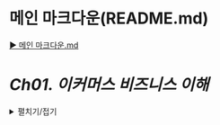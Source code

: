 # 메인 마크다운(README.md)
[▶ 메인 마크다운.md](README.md)

# *Ch01. 이커머스 비즈니스 이해*
<details>
<summary>펼치기/접기</summary>

## 01. 이커머스 비즈니스 타입 및 환경

<details>
<summary>펼치기/접기</summary>

### E-commerce란?

commerce는 상거래라는 뜻으로, E-commerce는 전자상거래를 뜻한다.  
과거의 시장 개념이 온라인 상점으로 옮겨졌다고 쉽게 생각하면 된다.  
과거에는 발로 걸어서 시장을 가거나 차를 타고 시장을 가는 등 실제 대면을 통해 상거래를 진행했다면 현재는 모바일기기 혹은 패드 랩탑 pc 등을 통해 온라인으로 시장 상거래 처럼 거래한다.

### Skateholder: 이해관계자
어떤 조직이나 프로젝트에서 이익이나 영향을 받는 사람들 또는 단체를 의미한다.  
해당 프로젝트나 조직의 활동에 직접적으로 혹은 간접적으로 영향을 미치거나 영향을 받는 모든 주체를 포함한다.

E-commerece 의 이해관계자는 아래와 같이 정의할 수 있다.
- 판매자(Seller, 사업자 or 개인)
- 구매자(Buyer, 소비자 or 사업자)
- `Platform 사업자` (OpenMarket: Naver, Coupang, VericalMarket:무신사)  
  \+ 제품이나 서비스를 만드는 사람

이들은 전자상거래 생태계에서 서로 밀접하게 연결되어 있으며, 각자의 역할을 통해 거래가 성사되고, 시장이 원활하게 운영될 수 있다. 
### E-commere Business Type

#### Brand Store - ex) Ni*e

실제 프로덕트를 만들고(물론 외주 가능) 브랜드를 만들어 자신들의 공식 홈페이지 웹사이트를 제작하여 고객들이 온라인에서 쉽게 구매할 수 있도록 만드는 역할이다.  
이 사람들의 주 관점은 자사 제품에 대해 어떻게 잘 판매 할 것인지가 주 목적이다.
자신들의 제품을 잘 판매하기 위한 도구로서 온라인 마켓을 이용한다고 볼 수 있다.
그렇기에 상품의 세세한 내용이나 정확한 설명, 소재 등이 명확하게 표현되어 있는 경우가 많다.

#### Open Market- ex) Cou*ang, Na*er

예를 들어 장난감 을 검색했을 때  출력되고 여러 사업자들이 판매하는 장난감에 대한 물건 리스트가 수십 수백 수천개 검색된다.  
이러한 비즈니스 타입을 `오픈 마켓` 이라고 부른다.  
Producer(공급자)가 따로 있고 Seller들이 구매하여 Open Market에 올리는 경우와 Producer가 직접 올리는 두가지 경우가 있다.  
이러한 플랫폼 사업자들의 주관점은 마켓을 얼마나 어떻게 활성화 시킬 수 있을까 라는 고민이 주된 주관점이다.  
좀더 많은 Seller(상인) 들이 모여야 물건의 수가 풍부해지고, 구매자들이 소비할 컨텐츠들이 점점 많아지면서 마켓이 점점 커지고 그로 인해 플랫폼 사업자가 얻는 중간 마진 등이 올라갈 수 있기 때문이다.

### Brand Store Type과 차이점

1. 상품의 개수와 다양성이 많다.  
   상품의 수가 굉장히 많다.  
   예시로 들었던 Ni*e는 해당 브랜드에서 만든 상품이 대부분 이다.  
   하지만 오픈마켓의 경우 사업자가 늘수록 계속 상품이 늘어나고, 가격, 스타일 등 상품 카테고리의 다양성이 굉장히 많아진다
2. 판매자 관리  
   편한 환경을 제공함으로 써 마켓의 이점을 충분히 어필하여 판매자를 모으는것이 중요하다.
3. 정보 통제의 어려움  
   굉장히 많은 사업자들이 존재하기 때문에 그들이 관리하는 데이터 체계와 플랫폼에서 관리하는 정보 체계가 다를수 밖에 없으므로 이러한 것들을 하나로 모아 통합하여 관리해야 한다.
</details>

## 02. 이커머스 데이터, 트래픽 특징 1
<details>
<summary>펼치기/접기</summary>

### E-commerce data (platform biz)

1. #### 상품의 갯수多
   같은 상품이라도 판매자에 따라 노출하고자 하는 정보가 다르기 때문에 각 별도로 존재한다.  
   예를들어 커클랜드 골프공을 검색한다고 가정한다.  
   실제 같은 제품임에도 직접 사진을 찍은 사진이 담긴 상품 정보와, 공식 홈페이지에서 촬영한 상품 정보의 사진이 각각 다르다.  
   분명 같은 상품임에도 불구하고 노출되는 제품의 디테일, 사진, 설명, 사업자 정보 등 컨텐츠 내용이 다르다.  
   따라서 같은 상품이라 할지라도 제품별로 노출하고자 하는 컨텐츠가 다르다.  
   이러한 데이터가 중복된 데이터지만 따로 관리해야 하므로 데이터가 굉장히 많아진다.
2. #### 상품의 다양성多
   데이터의  Cataloging, Categorazing이 중요하다.  
   예를들어 남성패딩을 검색한다고 가정한다.  
   만원짜리 부터 천만원 까지 가격 레인지가 큰 상품의 리스트들이 조회된다.  
   물론 각각의 상품들이 가지고있는 기능, 소재, 스타일들이 각 제품별로 서로 다르지만 항상 명확한 같은 스타일이 나오는 것이 아니기 때문에 데이터들이 굉장히 많아진다.  
   상품의 레인지가 크다는 것은 만원과 천만원 사이의 수 많은 상품들이 있다는 것이고,  이런것들을 어떻게 Cataloging하느냐, Categorazing하느냐 등  
   데이터 관리에 있어 중요한 점이다 라고 할 수 있다.
3. #### 데이터 통제의 어려움 존재
   일관된 상품의 정보를 요구하거나 Generation(생성) 해야한다
    - Stock Keeping Unit  
      우리가 흔히 볼 수 있는 바코드로 실제 재고 관리를 위한 데이터를 담은 코드이다.
    - SerialNumber  
      전자제품을 구매할때 제품의 고유의 번호로 사용된다.  
      전자 제품 하나하나의 고유번호가 관리되지 않는다면 실제 판매자가 어떤 상품을 보냈는지, 같은 상품인지 다른상품인지 유무를 통제하기 위해 수 많은 데이터들을 만들어 놔야 한다.
4. #### 판매자의 정보 관리, 지표화
   Policy, Margin, Quantity, Quality  
   여러가지 판매자 들에게 적용되는 정책이라 던지 판매자들 별 마진 혹은 판매할 수 있는 수량이 정해져 있는 경우가 많다.  
   판매자가 판매하는 제품의 품질이 너무 떨어지거나 가품 여부 등을 관리해야 한다.  
   물론 비즈니스적인 문제일 수 있지만 실제 데이터로도 판별 가능한 것들이 굉장히 많다.
5. #### 즉각적
   검색을 위한 keyword 완성, 검색한 keyword를 대상으로 추천, 연관 데이터들 반환  
   예를들어 남성 이라고 입력했을 때 남성에 대해 과거 입력했던 데이터 목록들과, 남성 키워드에 대한 연관 추천 검색 목록들이 즉각적으로 나오게 된다.  
   또, 검색어에 대한 결과로 상품 목록이 나오게 된다면 동일한 키워드의 여러 종류의 상품목록들과 해당 상품과 연관성이 있는 제품들을 추천 목록으로  나오게 된다.  
   ex) `골프공` 검색 =  골프공 A, 골프공 B, 골프공 세트, 골프장갑 등  
   하나의 클릭에 의해 여러 정보를 빠르게 조회해 사용자들 에게 노출 시키는 즉각적인 역할을 한다.
6. #### 이력 데이터多
   판매, 가입, 탈퇴, 배송 등의 이력 데이터들이 매우 많기 때문에 각각의 이력 데이터들 잘 관리 하고 데이터들 활용하는 것이 비즈니스에 어떤 도움이 될 지 고민하는 것.
7. #### 파레토 vs 롱테일
   경쟁력 있는 20%가 80%의 수익을 가져오는가?  
   그렇지 않다. 작은 수요에도 적극적으로 대응할 수 있는 e-commerce에서는 롱테일 법칙이 적용된다.  
   여기서 말하는 적극적인 대응이란?  
   검색, 추천 등에 있어서 사용자의 이력과 알고리즘, 학습 이용
    1. `파레토`  
       경쟁력 있는 20%의 제품이 80% 수익을 가져온다는 법칙  
       과거 오프라인 환경에서는 매대라는 것이 한정되어 있었기 때문에 파레토 법칙이 적용되는 듯 했음.
    2. `롱테일`  
       굉장히 많은 상품이 적당량, 어느 정도의 판매량을 유지하면서 수익을 견인한다는 법칙  
       롱테일법칙이 적용되면 적극적인 대응들이 필요하다.  
       예를들어 골프공을 사는 사람들이 얼마 되지 않겠지만, 사용자들이 검색했던 히스토리 혹은 이것을 검색하면 인사이트, 마이닝을 통해 이런것들을 검색 하더라 등의 데이터들을 활용하여 사용자들에게 적절한 데이터를 노출 함으로써 수익을 가져오는 원리
8. #### 동일 데이터를 다른 용도로 사용
   같은 데이터임에도 용도에 따라 저장소나 저장방식을 다르게 가져가는 경우가 많다.  
   이는 데이터의 중복도 많다는 의미
    - RDB (Oracle, MySQL) (일반 적인 strucure 데이터 저장소)
    - Redis (상품 가격 등)
    - ElasticSearch (상품 정보 등)
    - MongoDB (상품 세부 정보 등)

   각자 다른 방식으로 사용이 가능하며, 한 서비스가 아닌 여러 서비스에서 활용됨으로써, 많은 데이터가 중복된다.  
   이와같이 용도에 따라 저장방식을 다르게 가져가고, 이러한 데이터 이동이 많아짐으로써 카프카라는 툴을 통해 데이터를 이동 시키거나 바로 수급받거나 한다.

9. #### 데이터 이동多
   위와 같은 이유로 데이터의 이동이 많으므로 저장된 데이터에 쉽게 접근하고 편리하게 이동시킬 수 있어야 한다.
10. #### 수익 개선
    이동이 많은 데이터들과, 많이 쌓이는 데이터들을 통해 수익을 개선할 수 있어야 한다.
</details>

## 03. 이커머스 데이터, 트래픽 특징 2
<details>
<summary>펼치기/접기</summary>

### E-commerce Traffic (platform biz)

1. #### Promotion
   어떤 플랫폼이던, 마켓 활성화를 위해 기간을 정해 프로모션을 진행한다.  
   (카테고리별, 기간별, 설, 추석, 명절, 블랙프라이데이, 전자제품 등)  
   프로모션의 규모가 클 수록 Traffic에 peak가 발생되며, 이로 인해 서비스 관련 자원들이 유연하게 확장될 수 있어야 한다.  
   (평소 트랜드가 stable하다가도 traffic이 굉장히 많아진다는 것은 사람들이 관심을 보이는 것이다.  
   아마존이 왜 클라우드 사업을 하게 되었는지 보면 알 수 있다.  
   여러 프로모션으로 인해 자사 자원들이 많이 늘고 줄어드는데, 줄었을 때는 프로모션을 하더라도 피크 기간에 잘 대응해서 서비스를 원할하게 운영할 수 있지만 프로모션을 하지 않는 기간에는 트랜드가 굉장히 stable한 상태이기 때문에 자원이 낭비가 되고, 어떻게 활용할 까 고민을 하다가 플랫폼 사업을 하게 된 것이다.)  
   프로모션은 기간을 기준으로 `Daily(특정시간)`, `Weekly(특졍요일)`, `Monthly(특정일)`, `Yearly(특정기간, 주로 소비진작이 많은 시기 = 연말, 연시, 가족의 달, 명절 전 후)` 진행되며, 상품군이나 Seller 기준으로 진행되기도 한다.
2. #### 새벽시간 Traffic 감소
   대부분이 24/7 으로 운영되지만 트래픽이 적은 구간은 반드시 존재한다.  
   이 때 다양한 점검활동(PM)이 진행되기도 한다.  
   (문제에 대한 PM, 버전업, 업데이트 등)  
   플랫폼이 전 세계에 있다면 다르겠으나 아무래도 주로 사용하는 국가가 있을 것이다.  
   (네이버의 경우 우리나라에서 사용함.)  
   보통 새벽 2시~6시 사이에 물건을 사는 사람이 많지 않다.
3. #### 외부, 내부 Traffic Handling
   네이버에서 기저귀 라고 검색하게 되면 다양한 사이트에서 나오는 가격들이 순서대로 나온다.  
   이는 해당 플랫폼에서 운영하는 api에서 호출함으로써 해당 데이터들을 가져오게 된다.  
   예를들어 __기저귀를 검색하기 위해 키워드를 보내주면 해당 플랫폼이 가지고 있는 제품들 중 가격이 가장 저렴한 제품을 반환 해 준다.  
   (가격 뿐만 아니라 실제 접속 가능한 주소 정보도 포함된다.)  
   inbound 되는 주소지가 내부인지 외부인지에 따라 제어방향이 다르고, 수준이 다르다.  
   (네이버에서 초당 100만 건씩 호출한다고 가정한다면, 그것들을 다 받아줄 수는 없다.)  
   이에 따라 cdn, network구조, security, service circuit breaker 등의 구현방법이 다르다.

### 특징

BigData, **`Log`**(여러 이력데이터를 확인), Catalog, Governance(제어), Longtail,  **`Varidation`**(Query Defined 변형 재각인-사용), **`Immediacy`**(즉각성-검색추천),
**`Duplication`**(중복), Scalabilty(늘어남), **`Optimization`**(최적화), Control(제어), Policy(정책)

### 프로젝트

- #### LOG
  상품 데이터와 이력 데이터 이용
- #### Immediacy, Duplication
  데이터 이용을 위해 Kafka 사용 - 즉각적 대응  
  예를들어 웹사이트의 로그를 확인하여 해당 데이터를 끌어와 서비스에서 그에 맞는 리턴값을 다시 던져주는 등의 역할
- #### Variation
  Request Defined 된 구조를 가진 Redis 사용  
  예를들어 사용자들은 상품 전체 정보를 원하지 않고 가격만 원하기 때문에 상품 고유번호와 가격만 가지고있는 캐시를 마련하는 등의 예시가 있다
- #### Immediacy, Duplication
  빠르게 응답할 수 있는 Cache 용도로 Redis 사용
- #### Optimaization
  Service 최적화 목적  
  비즈니스를 이해하려는 목적은 정확한 목적을 설정하고 그에 따른 적절한 품질을 설정할 수 있다.  
  10초 혹은 0.1초 안에 결과 도출 등 적절한 요구사항에 맞춰 그에 맞는 최적화 된 서비스를 설계 하는 것을 말한다.
- #### Policy
  사전에 정의한 품질 수준 내에서 사용자 호출 수행
</details>

## 04. 이커머스 key value 비즈니스
<details>
<summary>펼치기/접기</summary>

### E-commerce Key Value Business

1. #### 이익 = (매출 * 마진) + 광고수익
    - 마진은 상품별로 다르다.  
      더 높은 마진의 제품을 노출하는 것이 좋다.
    - 광고는 노출 횟수 혹은 구매로 연결되는 수준에 따라 매출에 영향을 준다.
2. #### 매출 = 상품 판매
    - 좋은 상품이 많고 잘 노출되어야 판매량이 늘어난다.
      이 말은 곧 양질의 Seller가 많은 Platform이 시장 우위를 점하기 좋다.
    - 좋은 상품도 결국 결제를 편하게 할 수 있어야 한다.
    - 좋은 프로모션이나 멤버쉽은 매출을 견인한다.

### 중요한 서비스란?

- #### 검색 : 연관검색, 추천검색, AI검색
  플랫폼에서 메인에 노출되는 상품을 구매하는 경우는 그리 많지 않다.  
  물론 굉장히 좋은 상품이면 살 수도 있겠으나, 이용자가 필요한 것들을 검색할 때 정확하고 빠르게 노출되는것이 중요하다.
- #### 광고 : 연관광고, 추천광고
  일반적인 서킷브레이크로 빈 영역을 보여줄 수 없기 때문에 디폴트(광고 수익을 보장할 수 없는 제품) 화면이 나오도록 구성되어 있다.  
  광고 서비스가 내려가면 광고 수익이 떨어지게 된다.  
  이러한 요소들은 KPI(핵심 성과 지표)에 중요한 부분이기 때문에 광고 서비스도 굉장히 사용성 좋게 유지되어야 한다.
- #### 결제 : 보안, 신속성, 편의성
  결제란 굉장히 많은 개인정보 들이 들어가므로 보안이 중요하다.  
  또한 결제 절차가 너무 길면 불편하기 때문에 신속성도 중요하다.  
  지문 인식 등을 통한 편의성도 고려하면 좋다.  
  실제 각 나라별 여러 정책들 수준을 맞추기 어렵거나 번거로워 다른 사업도 지연되는 경우가 많기 때문에 사업자를 따로 분리 하는 경우도 굉장히 많다.
</details>

## 05. 이커머스내 구현되는 B/E 서비스 타입
<details>
<summary>펼치기/접기</summary>

### Monolith vs Micro Sevice

기능적인 차이는 없다. 다만 이것들이 하나의 시스템으로 묶여있느냐, 별도의 서비스로 분리
되어있느냐가 가장 큰 차이점으로 볼 수 있다.

- Monolith Architecture  
  결제, 쇼핑카트, 재고 등이 하나의 시스템으로 묶여서 Single Instance 혹은 Multi Instance로 묶여있고, 이러한 것을 하나의 배포 방식으로 한번에 배포한다.
- Micro Sevice Architecture  
  결제, 쇼핑카트, 재고가 각각 따로 존재하고, 혹은 그보다 더 작은 단위로 서비스가 존재하여 각각 따로 배포되어 별도의 라이프사이클을 가져가거나 별도의 언어로 개발될 수 있다는 특징을 가지고 있다

E-commerce Biz에서는 microservice 구조의 서비스가 훨씬 장점이 많다.  
이전에 말한 프로모션의 경우도 서비스의 변경이 많이 일어나는데 만약 Monolith 구조로 시스템이 구성되어있다고 가정한다면 쇼핑카드에서 배송 현황을 같이 보여주기 위해 업데이트를 할 경우 전체의 시스템을 다시 배포해야하는 상황이 온다.  
만약 쇼핑카트가 분리되어있다면 쇼핑카트 관련 서비스만 배포하면 된다.

함께 배포하면서 생기는 편리함 등의 이점도 분명 있다.

- #### 서비스의 잦은 변경으로 인한 배포
  **개별 서비스(모듈)별 적절한 배포전략을 세울 수 있음.(Risk↓)**    
  과거의 경우 매주 회 한달 1회 등 배포날짜를 정해서 정기적으로 배포 하는 경우도 있었는데, 이커머스 뿐만 아닌 여러 비즈니스에서 사용자의 요구사항, 니즈들이 급속도로 변하는 것에 빠르게 대응하는것이 하나의 경쟁력이 되기 때문에 거대한 시스템을 배포하는 것 보다 개별적으로 빠르게 적은 리스크를 가지고 배포하는 것이 훨씬 더 이득이 된다고 할 수 있다.
- #### 기능별 유연한 Scaling
  **트래픽을 많이 받는 서비스에 대해서만 수평적 확장을 통해 사용성을 개선**  
  이전 프로모션 설명에서 트래픽 관련해서 예를 들어본다면, `결제` 관련 트래픽만 높은 현상이 발생할 경우 결제 관련 서비스만 스케일링 하면 된다.  
  그러나 자원을 독립적으로 사용하지 않다보면 전체 인스턴스에 리소스 양을 늘려줘야 하는 상황이 생기고 결국 `결제` 쪽이 자원을 많이 사용하게 된다.  
  그러므로 인해 여러 자원의 비효율성, 낭비 등이 생길 수 있다.  
  microservice 구조로 구성되어 있다면 결제 서비스에 대한 스케일링을 해주면 되기 때문에 훨씬 더 유연하고 자원을 효율적으로 사용할 수 있게 된다.
- #### 신규기능 발생이 잦은 Biz 환경
  **독립성을 갖는 microservice가 유리함.**  
  최근 라이프 커머스, 선물하기 등이 생기고 있다.  
  굉장히 잘 운영되는 서비스 들에서 서로 모방하여 새롭게 런칭하는 서비스들이 많다 보니  
  이러한 환경에서는 언제든지 조금 더 붙힐 수 있고, 때낼 수 있는 환경이 더 좋다고 할 수 있다.
- #### 여러가지 코드를 사용(Java, Python, Ruby, ••• etc)
  요즘 떠오르는 언어로 Python이 있다.  
  결제 서비스가 만약 C#으로 되어있다면 별도의 서비스로 따로 둬야하는 상황이 오는데, 애초에 마이크로서비스 자체는 어떤 코드를 사용하던 상관이 없다.  
  언어 사용이나 프레임워크 사용에서 굉장히 자유롭고, 서로 통신하는 규약 (API 등)만 잘 지킨다면 서비스가 확장되는 부분에도 많이 유연하다.

### 로그인 > 검색 > 비교 > 결제 > 배송

이커머스 내 구현되는 서비스들에 대해 알아본다.  
사용자들이 보통 어떤 물건을 사려고 하면 로그인, 검색, 사려고한 물건이 맞는지 가격, 소재 등을 비교하고, Specific 하게 정해져 있다면 제품을 선택하는 데 크게 어려움이 없겠지만  
예를들어 블루투스 이어폰 하나를 구매하고 싶다면, 굉장히 많은 제품들이 있기 때문에 각 제품들에 대한 설명들을 보게 되고 결제 한 뒤 배송을 받게 된다.  
이러한 서비스 들이 모두 다 하나의 서비스로 되어있는 것이 아니다.
(로그인서비스, 검색서비스 등이 각각 따로 구성된다.)

- #### 로그인
    - 회원 정보 서비스
    - 가입 탈퇴 서비스
    - 로그인 서비스
- #### 검색 서비스
    - 외부 가격 비교 : 외부 서비스에 대한 가격정보 서비스
    - 내부 가격 비교 : 내부 서비스에 대한 가격정보 서비스
- #### 결제/배송 서비스
    - 결제 서비스
    - 배송 서비스
- #### 반품/교환 서비스
- #### 이력 서비스
    - 저장
    - 조회
    - 관리
- #### 분석 서비스
    - 구매 분석(연령대, 성별, 지역, 결재액…)
    - 판매 분석(판매자, 품목, 수량)
    - 프로모션 분석(규모, 기간)
    - 매출 분석(매출, 이익률)
- #### 학습 서비스: `구매 이력`, `패턴 금액`, `segment별 학습`, `개별 학습`
    - 전처리
    - 데이터 이동, 보관
</details>

## 06. 현업 이커머스 개발 담당자 시각의 Redis, Kafka Use case
<details>
<summary>펼치기/접기</summary>

1. ### Redis
   임시 저장 후 필요할 때 빠르게 조회할 수 있도록 한다.
    - **장바구니**: 로그인과 동시에 Caching되거나, 비 로그인 시 임시로 저장되는 정보  
      [기간한정|빠른반환] → 로그아웃 시 소멸, 특정 시간 이후 소멸
    - **temporary User 정보**: 로그인과 동시에 Caching되는 정보  
      [기간한정|빠른반환] → 로그아웃 시 소멸
    - **할인정보**: 특정 기간 * 특정 상품의 할인 정보  
      [기간한정|빠른반환] → 할인기간 종료 후 소멸
    - **쿠폰정보**: User 별, 제품별 할인을 위한 정보  
      [기간한정|빠른반환] → 로그아웃이나 쿠폰행사 종료 시 소멸
    - **배송정보**: 배송현황 제공을 위한 정보  
      [기간한정|빠른반환] → 배송완료 후 n일 후 소멸
    - **토큰정보, 세션정보:** 로그인 시 로그인 상태 유지를 위함  
      [기간한정|빠른반환] → 로그인 후 소멸, 로그아웃 시 소멸
    - **광고**: User별, 상품별 Seller별  
      [기간한정|빠른반환] → 광고계약시점 이후 소멸
    - **채팅정보**: 채팅시 ~ 채팅 종료시 까지  
      [기간한정|빠른반환] → 채팅 종료 시 소멸
    - 그 밖의 Cache
      [기간한정|빠른반환] → 기타 소멸기한이 정해져있을 시 소멸
2. ### Kafka

   여러 데이터(정보)를 전달한다.
   데이터 이동 / 발행 / 구독 등 Listening하게 만들어 Trigger(데이터 적제 등)을 주는 일들이 많이 생긴다.

    - **Page Tracking**: User가 page 어디에 접근하였는지 정보  
      [이동, Trigger] → 페이지 분석
    - **광고 클릭정보**: User가 page에서 광고에 클릭한 정보  
      [이동, Trigger] → 광고 카운팅에 이용
    - **에러정보**: User가 페이지 탐색 중 에러코드 노출된 정보  
      [이동, Trigger] → 이상 탐지
    - **구매정보**: 결제이력 정보  
      [이동, Trigger] → 매출집계
    - **내/외부 api keyword 정보**: keyword 검색된 정보  
      [이동, Trigger] → 키워드 집계
    - **서버 로그정보**  
      [이동, Trigger] → 서버 이상 확인이나 이상탐지 (보안)
    - **장바구니 정보**  
      [이동, Trigger] → 구매절차 간소화
    - **결제정보**  
      [이동, Trigger] → 실제 결제 프로세스

</details>
</details>